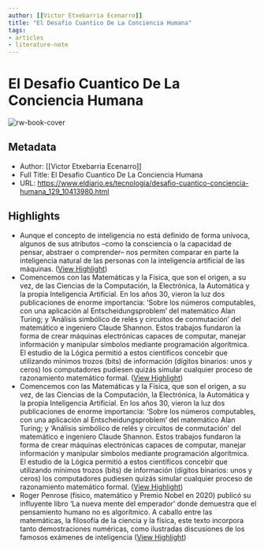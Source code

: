 ```yaml
---
author: [[Victor Etxebarria Ecenarro]]
title: "El Desafio Cuantico De La Conciencia Humana"
tags: 
- articles
- literature-note
---
```

# El Desafio Cuantico De La Conciencia Humana

![rw-book-cover](https://static.eldiario.es/clip/77c812ef-10e3-49a2-92fe-3d64efd77973_facebook-aspect-ratio_default_0.jpg)

## Metadata
- Author: [[Victor Etxebarria Ecenarro]]
- Full Title: El Desafio Cuantico De La Conciencia Humana
- URL: https://www.eldiario.es/tecnologia/desafio-cuantico-conciencia-humana_129_10413980.html

## Highlights
- Aunque el concepto de inteligencia no está definido de forma unívoca, algunos de sus atributos –como la consciencia o la capacidad de pensar, abstraer o comprender– nos permiten comparar en parte la inteligencia natural de las personas con la inteligencia artificial de las máquinas. ([View Highlight](https://read.readwise.io/read/01h8mmzbdeg1yd19dew8j1m6sg))
- Comencemos con las Matemáticas y la Física, que son el origen, a su vez, de las Ciencias de la Computación, la Electrónica, la Automática y la propia Inteligencia Artificial. En los años 30, vieron la luz dos publicaciones de enorme importancia: ‘Sobre los números computables, con una aplicación al Entscheidungsproblem’ del matemático Alan Turing; y ‘Análisis simbólico de relés y circuitos de conmutación’ del matemático e ingeniero Claude Shannon. Estos trabajos fundaron la forma de crear máquinas electrónicas capaces de computar, manejar información y manipular símbolos mediante programación algorítmica. El estudio de la Lógica permitió a estos científicos concebir que utilizando mínimos trozos (bits) de información (dígitos binarios: unos y ceros) los computadores pudiesen quizás simular cualquier proceso de razonamiento matemático formal. ([View Highlight](https://read.readwise.io/read/01h8mn0echg80h8a8w8764qdmq))
- Comencemos con las Matemáticas y la Física, que son el origen, a su vez, de las Ciencias de la Computación, la Electrónica, la Automática y la propia Inteligencia Artificial. En los años 30, vieron la luz dos publicaciones de enorme importancia: ‘Sobre los números computables, con una aplicación al Entscheidungsproblem’ del matemático Alan Turing; y ‘Análisis simbólico de relés y circuitos de conmutación’ del matemático e ingeniero Claude Shannon. Estos trabajos fundaron la forma de crear máquinas electrónicas capaces de computar, manejar información y manipular símbolos mediante programación algorítmica. El estudio de la Lógica permitió a estos científicos concebir que utilizando mínimos trozos (bits) de información (dígitos binarios: unos y ceros) los computadores pudiesen quizás simular cualquier proceso de razonamiento matemático formal. ([View Highlight](https://read.readwise.io/read/01h8mn0gkpbnzmdq4nh344bwcs))
- Roger Penrose (físico, matemático y Premio Nobel en 2020) publicó su influyente libro ‘La nueva mente del emperador’ donde demuestra que el pensamiento humano no es algorítmico. A caballo entre las matemáticas, la filosofía de la ciencia y la física, este texto incorpora tanto demostraciones numéricas, como ilustradas discusiones de los famosos exámenes de inteligencia ([View Highlight](https://read.readwise.io/read/01h8mn3z24grs97a4v9yamv269))
